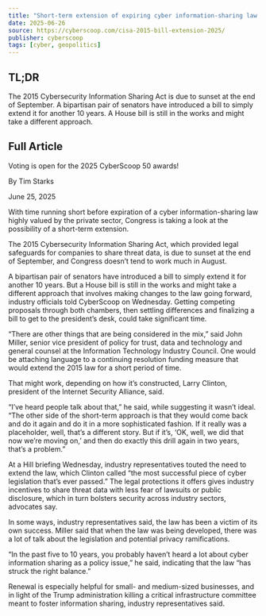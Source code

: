 ```yaml
---
title: "Short-term extension of expiring cyber information-sharing law could be on the table"
date: 2025-06-26
source: https://cyberscoop.com/cisa-2015-bill-extension-2025/
publisher: cyberscoop
tags: [cyber, geopolitics]
---
```


## TL;DR

The 2015 Cybersecurity Information Sharing Act is due to sunset at the end of September. A bipartisan pair of senators have introduced a bill to simply extend it for another 10 years. A House bill is still in the works and might take a different approach.

## Full Article

Voting is open for the 2025 CyberScoop 50 awards!

By
Tim Starks

June 25, 2025

With time running short before expiration of a cyber information-sharing law highly valued by the private sector, Congress is taking a look at the possibility of a short-term extension.

The 2015 Cybersecurity Information Sharing Act, which provided legal safeguards for companies to share threat data, is due to sunset at the end of September, and Congress doesn’t tend to work much in August.

A bipartisan pair of senators have introduced a bill to simply extend it for another 10 years. But a House bill is still in the works and might take a different approach that involves making changes to the law going forward, industry officials told CyberScoop on Wednesday. Getting competing proposals through both chambers, then settling differences and finalizing a bill to get to the president’s desk, could take significant time.

“There are other things that are being considered in the mix,” said John Miller, senior vice president of policy for trust, data and technology and general counsel at the Information Technology Industry Council. One would be attaching language to a continuing resolution funding measure that would extend the 2015 law for a short period of time.

That might work, depending on how it’s constructed, Larry Clinton, president of the Internet Security Alliance, said.

“I’ve heard people talk about that,” he said, while suggesting it wasn’t ideal. “The other side of the short-term approach is that they would come back and do it again and do it in a more sophisticated fashion. If it really was a placeholder, well, that’s a different story. But if it’s, ‘OK, well, we did that now we’re moving on,’ and then do exactly this drill again in two years, that’s a problem.”

At a Hill briefing Wednesday, industry representatives touted the need to extend the law, which Clinton called “the most successful piece of cyber legislation that’s ever passed.” The legal protections it offers gives industry incentives to share threat data with less fear of lawsuits or public disclosure, which in turn bolsters security across industry sectors, advocates say.

In some ways, industry representatives said, the law has been a victim of its own success. Miller said that when the law was being developed, there was a lot of talk about the legislation and potential privacy ramifications.

“In the past five to 10 years, you probably haven’t heard a lot about cyber information sharing as a policy issue,” he said, indicating that the law “has struck the right balance.”

Renewal is especially helpful for small- and medium-sized businesses, and in light of the Trump administration killing a critical infrastructure committee meant to foster information sharing, industry representatives said.
